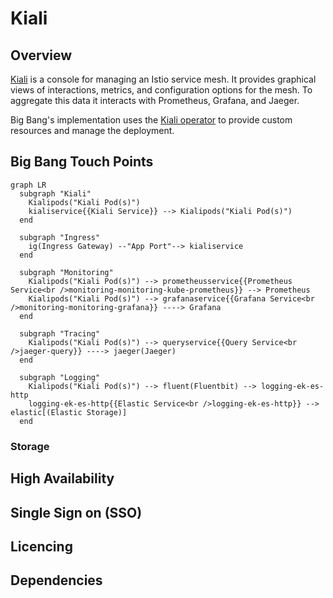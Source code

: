 # Kiali

## Overview

[Kiali](https://kiali.io/) is a console for managing an Istio service mesh. It provides graphical views of interactions, metrics, and configuration options for the mesh. To aggregate this data it interacts with Prometheus, Grafana, and Jaeger.

Big Bang's implementation uses the [Kiali operator](https://github.com/kiali/kiali-operator) to provide custom resources and manage the deployment.

## Big Bang Touch Points

```mermaid
graph LR
  subgraph "Kiali"
    Kialipods("Kiali Pod(s)")
    kialiservice{{Kiali Service}} --> Kialipods("Kiali Pod(s)")
  end      

  subgraph "Ingress"
    ig(Ingress Gateway) --"App Port"--> kialiservice
  end

  subgraph "Monitoring"
    Kialipods("Kiali Pod(s)") --> prometheusservice{{Prometheus Service<br />monitoring-monitoring-kube-prometheus}} --> Prometheus
    Kialipods("Kiali Pod(s)") --> grafanaservice{{Grafana Service<br />monitoring-monitoring-grafana}} ----> Grafana  
  end

  subgraph "Tracing"
    Kialipods("Kiali Pod(s)") --> queryservice{{Query Service<br />jaeger-query}} ----> jaeger(Jaeger)
  end

  subgraph "Logging"
    Kialipods("Kiali Pod(s)") --> fluent(Fluentbit) --> logging-ek-es-http
    logging-ek-es-http{{Elastic Service<br />logging-ek-es-http}} --> elastic[(Elastic Storage)]
  end
```

### Storage



## High Availability



## Single Sign on (SSO)



## Licencing



## Dependencies

